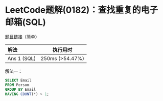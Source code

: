 # LeetCode题解(0182)：查找重复的电子邮箱(SQL)

[题目链接](https://leetcode-cn.com/problems/duplicate-emails/)（简单）

| 解法        | 执行用时        |
| :---------- | --------------- |
| Ans 1 (SQL) | 250ms (>54.47%) |

解法一：

```SQL
SELECT Email
FROM Person
GROUP BY Email
HAVING COUNT(*) > 1;
```